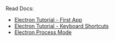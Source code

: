 Read Docs:

- [Electron Tutorial - First App](https://www.electronjs.org/docs/latest/tutorial/tutorial-first-app)
- [Electron Tutorial - Keyboard Shortcuts](https://www.electronjs.org/docs/latest/tutorial/keyboard-shortcuts)
- [Electron Process Mode](https://www.electronjs.org/docs/latest/tutorial/process-model)
